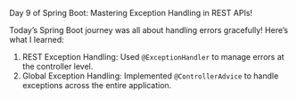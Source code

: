 Day 9 of Spring Boot: Mastering Exception Handling in REST APIs!<br>

Today’s Spring Boot journey was all about handling errors gracefully! Here’s what I learned: <br>

1) REST Exception Handling: Used `@ExceptionHandler` to manage errors at the controller level. <br>
2) Global Exception Handling: Implemented `@ControllerAdvice` to handle exceptions across the entire application. 
